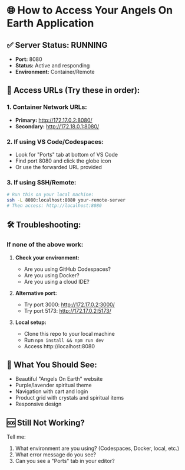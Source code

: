 # 🌐 How to Access Your Angels On Earth Application

## ✅ Server Status: RUNNING
- **Port:** 8080
- **Status:** Active and responding
- **Environment:** Container/Remote

## 🔗 Access URLs (Try these in order):

### 1. Container Network URLs:
- **Primary:** http://172.17.0.2:8080/
- **Secondary:** http://172.18.0.1:8080/

### 2. If using VS Code/Codespaces:
- Look for "Ports" tab at bottom of VS Code
- Find port 8080 and click the globe icon
- Or use the forwarded URL provided

### 3. If using SSH/Remote:
```bash
# Run this on your local machine:
ssh -L 8080:localhost:8080 your-remote-server
# Then access: http://localhost:8080
```

## 🛠️ Troubleshooting:

### If none of the above work:
1. **Check your environment:**
   - Are you using GitHub Codespaces?
   - Are you using Docker?
   - Are you using a cloud IDE?

2. **Alternative port:**
   - Try port 3000: http://172.17.0.2:3000/
   - Try port 5173: http://172.17.0.2:5173/

3. **Local setup:**
   - Clone this repo to your local machine
   - Run `npm install && npm run dev`
   - Access http://localhost:8080

## 📱 What You Should See:
- Beautiful "Angels On Earth" website
- Purple/lavender spiritual theme
- Navigation with cart and login
- Product grid with crystals and spiritual items
- Responsive design

## 🆘 Still Not Working?
Tell me:
1. What environment are you using? (Codespaces, Docker, local, etc.)
2. What error message do you see?
3. Can you see a "Ports" tab in your editor?
